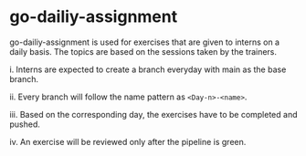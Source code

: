 # go-dailiy-assignment

go-dailiy-assignment is used for exercises that are given to interns on a daily basis. The topics are based on the sessions taken by the trainers. 

i.   Interns are expected to create a branch everyday with main as the base branch. 

ii.  Every branch will follow the name pattern as `<Day-n>-<name>`. 

iii. Based on the corresponding day, the exercises have to be completed and pushed.  

iv.  An exercise will be reviewed only after the pipeline is green. 
